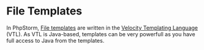# File Templates

 In PhpStorm, [File templates][1] are written in the [Velocity Templating Language][2] (VTL).
 As VTL is Java-based, templates can be very powerfull as you have full access to Java from the templates.
               
[1]: http://www.jetbrains.com/phpstorm/webhelp/file-templates.html
[2]: http://velocity.apache.org/engine/releases/velocity-1.6.4/user-guide.html
 
 
